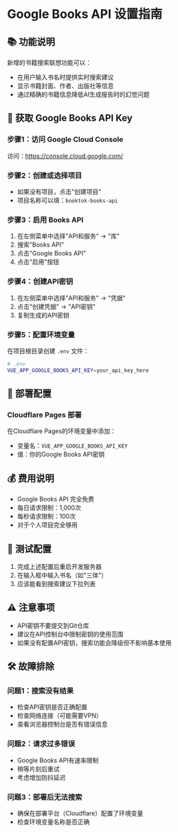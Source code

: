 # Google Books API 设置指南

## 📚 功能说明
新增的书籍搜索联想功能可以：
- 在用户输入书名时提供实时搜索建议
- 显示书籍封面、作者、出版社等信息
- 通过精确的书籍信息降低AI生成报告时的幻觉问题

## 🔑 获取 Google Books API Key

### 步骤1：访问 Google Cloud Console
访问：https://console.cloud.google.com/

### 步骤2：创建或选择项目
- 如果没有项目，点击"创建项目"
- 项目名称可以填：`booktok-books-api`

### 步骤3：启用 Books API
1. 在左侧菜单中选择"API和服务" → "库"
2. 搜索"Books API"
3. 点击"Google Books API"
4. 点击"启用"按钮

### 步骤4：创建API密钥
1. 在左侧菜单中选择"API和服务" → "凭据"
2. 点击"创建凭据" → "API密钥"
3. 复制生成的API密钥

### 步骤5：配置环境变量
在项目根目录创建 `.env` 文件：
```bash
# .env
VUE_APP_GOOGLE_BOOKS_API_KEY=your_api_key_here
```

## 🚀 部署配置

### Cloudflare Pages 部署
在Cloudflare Pages的环境变量中添加：
- 变量名：`VUE_APP_GOOGLE_BOOKS_API_KEY`
- 值：你的Google Books API密钥

## 💰 费用说明
- Google Books API 完全免费
- 每日请求限制：1,000次
- 每秒请求限制：100次
- 对于个人项目完全够用

## 🔧 测试配置
1. 完成上述配置后重启开发服务器
2. 在输入框中输入书名（如"三体"）
3. 应该能看到搜索建议下拉列表

## ⚠️ 注意事项
- API密钥不要提交到Git仓库
- 建议在API控制台中限制密钥的使用范围
- 如果没有配置API密钥，搜索功能会降级但不影响基本使用

## 🛠️ 故障排除

### 问题1：搜索没有结果
- 检查API密钥是否正确配置
- 检查网络连接（可能需要VPN）
- 查看浏览器控制台是否有错误信息

### 问题2：请求过多错误
- Google Books API有速率限制
- 稍等片刻后重试
- 考虑增加防抖延迟

### 问题3：部署后无法搜索
- 确保在部署平台（Cloudflare）配置了环境变量
- 检查环境变量名称是否正确 